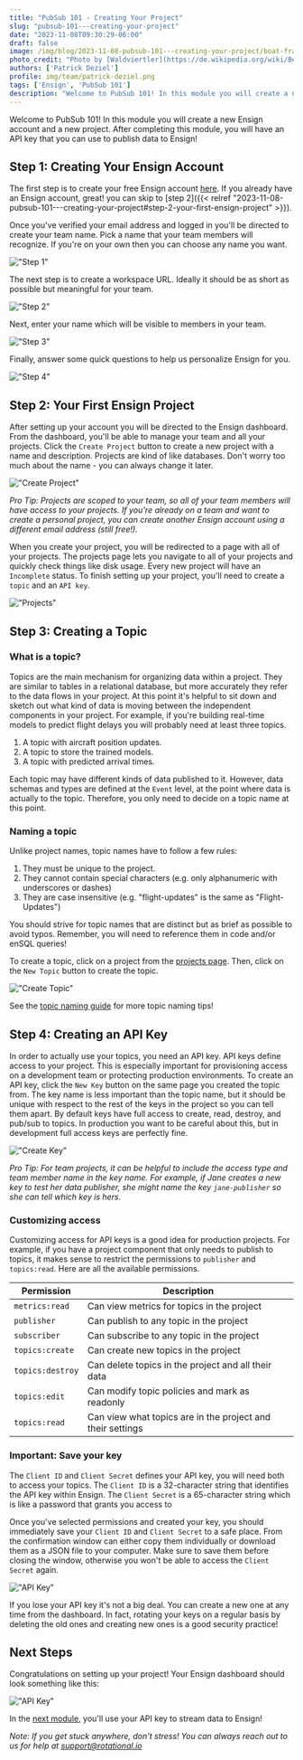 ```yaml
---
title: "PubSub 101 - Creating Your Project"
slug: "pubsub-101---creating-your-project"
date: "2023-11-08T09:30:29-06:00"
draft: false
image: /img/blog/2023-11-08-pubsub-101---creating-your-project/boat-frame.jpg
photo_credit: "Photo by [Waldviertler](https://de.wikipedia.org/wiki/Benutzer:Waldviertler) via [Wikimedia Commons](https://en.m.wikipedia.org/wiki/File:Samos_Agios_Isidoros_002.jpg)"
authors: ['Patrick Deziel']
profile: img/team/patrick-deziel.png
tags: ['Ensign', 'PubSub 101']
description: "Welcome to PubSub 101! In this module you will create a new Ensign account and project that's ready for data streaming."
---
```


Welcome to PubSub 101! In this module you will create a new Ensign account and a new project. After completing this module, you will have an API key that you can use to publish data to Ensign!

<!--more-->

## Step 1: Creating Your Ensign Account

The first step is to create your free Ensign account [here](https://rotational.app/register). If you already have an Ensign account, great! you can skip to [step 2]({{< relref "2023-11-08-pubsub-101---creating-your-project#step-2-your-first-ensign-project" >}}).

Once you've verified your email address and logged in you'll be directed to create your team name. Pick a name that your team members will recognize. If you're on your own then you can choose any name you want.

!["Step 1"](/img/blog/2023-11-08-pubsub-101---creating-your-project/step_1.png)

The next step is to create a workspace URL. Ideally it should be as short as possible but meaningful for your team.

!["Step 2"](/img/blog/2023-11-08-pubsub-101---creating-your-project/step_2.png)

Next, enter your name which will be visible to members in your team.

!["Step 3"](/img/blog/2023-11-08-pubsub-101---creating-your-project/step_3.png)

Finally, answer some quick questions to help us personalize Ensign for you.

!["Step 4"](/img/blog/2023-11-08-pubsub-101---creating-your-project/step_4.png)

## Step 2: Your First Ensign Project

After setting up your account you will be directed to the Ensign dashboard. From the dashboard, you'll be able to manage your team and all your projects. Click the `Create Project` button to create a new project with a name and description. Projects are kind of like databases. Don't worry too much about the name - you can always change it later.

!["Create Project"](/img/blog/2023-11-08-pubsub-101---creating-your-project/create_project.png)

_Pro Tip: Projects are scoped to your team, so all of your team members will have access to your projects. If you're already on a team and want to create a personal project, you can create another Ensign account using a different email address (still free!)._

When you create your project, you will be redirected to a page with all of your projects. The projects page lets you navigate to all of your projects and quickly check things like disk usage. Every new project will have an `Incomplete` status. To finish setting up your project, you'll need to create a `topic` and an `API key`.

!["Projects"](/img/blog/2023-11-08-pubsub-101---creating-your-project/projects.png)

## Step 3: Creating a Topic

### What is a topic?

Topics are the main mechanism for organizing data within a project. They are similar to tables in a relational database, but more accurately they refer to the data flows in your project. At this point it's helpful to sit down and sketch out what kind of data is moving between the independent components in your project. For example, if you're building real-time models to predict flight delays you will probably need at least three topics.

1. A topic with aircraft position updates.
2. A topic to store the trained models.
3. A topic with predicted arrival times.

Each topic may have different kinds of data published to it. However, data schemas and types are defined at the `Event` level, at the point where data is actually to the topic. Therefore, you only need to decide on a topic name at this point.

### Naming a topic

Unlike project names, topic names have to follow a few rules:

1. They must be unique to the project.
2. They cannot contain special characters (e.g. only alphanumeric with underscores or dashes)
3. They are case insensitive (e.g. "flight-updates" is the same as "Flight-Updates")

You should strive for topic names that are distinct but as brief as possible to avoid typos. Remember, you will need to reference them in code and/or enSQL queries!

To create a topic, click on a project from the [projects page](https://rotational.app/app/projects). Then, click on the `New Topic` button to create the topic.

!["Create Topic"](/img/blog/2023-11-08-pubsub-101---creating-your-project/create_topic.png)

See the [topic naming guide](https://ensign.rotational.dev/getting-started/topics/) for more topic naming tips!

## Step 4: Creating an API Key

In order to actually use your topics, you need an API key. API keys define access to your project. This is especially important for provisioning access on a development team or protecting production environments. To create an API key, click the `New Key` button on the same page you created the topic from. The key name is less important than the topic name, but it should be unique with respect to the rest of the keys in the project so you can tell them apart. By default keys have full access to create, read, destroy, and pub/sub to topics. In production you want to be careful about this, but in development full access keys are perfectly fine.

!["Create Key"](/img/blog/2023-11-08-pubsub-101---creating-your-project/create_key.png)

_Pro Tip: For team projects, it can be helpful to include the access type and team member name in the key name. For example, if Jane creates a new key to test her data publisher, she might name the key `jane-publisher` so she can tell which key is hers._

### Customizing access

Customizing access for API keys is a good idea for production projects. For example, if you have a project component that only needs to publish to topics, it makes sense to restrict the permissions to `publisher` and `topics:read`. Here are all the available permissions.

Permission                 |  Description
---------------------------|---------------------------
`metrics:read`             | Can view metrics for topics in the project
`publisher`                | Can publish to any topic in the project
`subscriber`               | Can subscribe to any topic in the project
`topics:create`            | Can create new topics in the project
`topics:destroy`           | Can delete topics in the project and all their data
`topics:edit`              | Can modify topic policies and mark as readonly
`topics:read`              | Can view what topics are in the project and their settings

### Important: Save your key

The `Client ID` and `Client Secret` defines your API key, you will need both to access your topics. The `Client ID` is a 32-character string that identifies the API key within Ensign. The `Client Secret` is a 65-character string which is like a password that grants you access to

Once you've selected permissions and created your key, you should immediately save your `Client ID` and `Client Secret` to a safe place. From the confirmation window can either copy them individually or download them as a JSON file to your computer. Make sure to save them before closing the window, otherwise you won't be able to access the `Client Secret` again.

!["API Key"](/img/blog/2023-11-08-pubsub-101---creating-your-project/key.png)

If you lose your API key it's not a big deal. You can create a new one at any time from the dashboard. In fact, rotating your keys on a regular basis by deleting the old ones and creating new ones is a good security practice!

## Next Steps

Congratulations on setting up your project! Your Ensign dashboard should look something like this:

!["API Key"](/img/blog/2023-11-08-pubsub-101---creating-your-project/flight_tracker.png)

In the [next module](https://rotational.io/blog/pubsub-101---using-the-python-sdk), you'll use your API key to stream data to Ensign!

*Note: If you get stuck anywhere, don't stress! You can always reach out to us for help at support@rotational.io*
